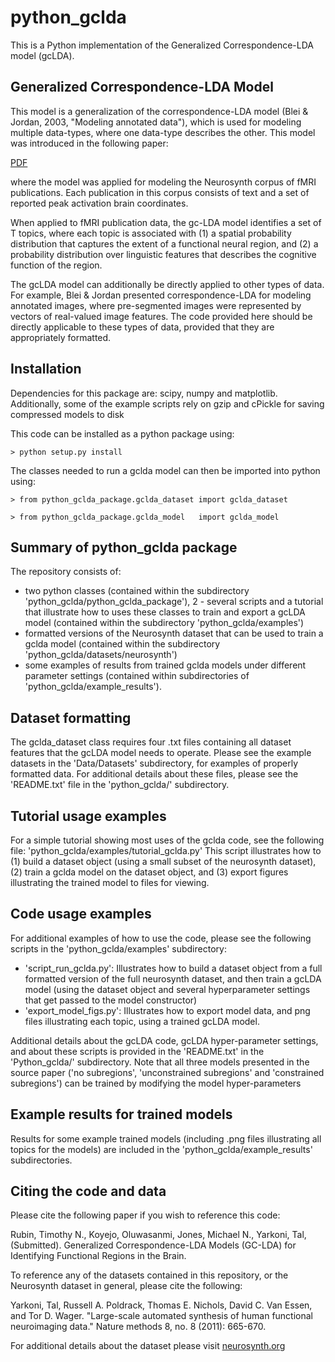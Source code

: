 # python_gclda

This is a Python implementation of the Generalized Correspondence-LDA model (gcLDA).

## Generalized Correspondence-LDA Model

This model is a generalization of the correspondence-LDA model (Blei & Jordan, 2003, "Modeling annotated data"), which is used for modeling multiple data-types, where one data-type describes the other. This model was introduced in the following paper:

[PDF](http://mypage.iu.edu/~timrubin/Files/GC_LDA_Final.pdf)

where the model was applied for modeling the Neurosynth corpus of fMRI publications. Each publication in this corpus consists of text and a set of reported peak activation brain coordinates. 

When applied to fMRI publication data, the gc-LDA model identifies a set of T topics, where each topic is associated with (1) a spatial probability distribution that captures the extent of a functional neural region, and (2) a probability distribution over linguistic features that describes the cognitive function of the region.

The gcLDA model can additionally be directly applied to other types of data. For example, Blei & Jordan presented correspondence-LDA for modeling annotated images, where pre-segmented images were represented by vectors of real-valued image features. The code provided here should be directly applicable to these types of data, provided that they are appropriately formatted.

## Installation

Dependencies for this package are: scipy, numpy and matplotlib. Additionally, some of the example scripts rely on gzip and cPickle for saving compressed models to disk

This code can be installed as a python package using:

	> python setup.py install

The classes needed to run a gclda model can then be imported into python using:

	> from python_gclda_package.gclda_dataset import gclda_dataset

	> from python_gclda_package.gclda_model   import gclda_model


## Summary of python_gclda package

The repository consists of: 

- two python classes (contained within the subdirectory 'python_gclda/python_gclda_package'), 2 - several scripts and a tutorial that illustrate how to uses these classes to train and export a gcLDA model (contained within the subdirectory 'python_gclda/examples')
- formatted versions of the Neurosynth dataset that can be used to train a gclda model (contained within the subdirectory 'python_gclda/datasets/neurosynth')
- some examples of results from trained gclda models under different parameter settings (contained within subdirectories of 'python_gclda/example_results').

## Dataset formatting

The gclda_dataset class requires four .txt files containing all dataset features that the gcLDA model needs to operate. Please see the example datasets in the 'Data/Datasets' subdirectory, for examples of properly formatted data. For additional details about these files, please see the 'README.txt' file in the 'python_gclda/' subdirectory.

## Tutorial usage examples

For a simple tutorial showing most uses of the gclda code, see the following file:
	'python_gclda/examples/tutorial_gclda.py'
This script illustrates how to (1) build a dataset object (using a small subset of the neurosynth dataset), (2) train a gclda model on the dataset object, and (3) export figures illustrating the trained model to files for viewing.

## Code usage examples

For additional examples of how to use the code, please see the following scripts in the 'python_gclda/examples' subdirectory:

- 'script_run_gclda.py': Illustrates how to build a dataset object from a full formatted version of the full neurosynth dataset, and then train a gcLDA model (using the dataset object and several hyperparameter settings that get passed to the model constructor)
- 'export_model_figs.py': Illustrates how to export model data, and png files illustrating each topic, using a trained gcLDA model.

Additional details about the gcLDA code, gcLDA hyper-parameter settings, and about these scripts is provided in the 'README.txt' in the 'Python_gclda/' subdirectory. Note that all three models presented in the source paper ('no subregions', 'unconstrained subregions' and 'constrained subregions') can be trained by modifying the model hyper-parameters

## Example results for trained models

Results for some example trained models (including .png files illustrating all topics for the models) are included in the 'python_gclda/example_results' subdirectories.

## Citing the code and data

Please cite the following paper if you wish to reference this code:

Rubin, Timothy N., Koyejo, Oluwasanmi, Jones, Michael N., Yarkoni, Tal, (Submitted). Generalized Correspondence-LDA Models (GC-LDA) for Identifying Functional Regions in the Brain.

To reference any of the datasets contained in this repository, or the Neurosynth dataset in general, please cite the following:

Yarkoni, Tal, Russell A. Poldrack, Thomas E. Nichols, David C. Van Essen, and Tor D. Wager. "Large-scale automated synthesis of human functional neuroimaging data." Nature methods 8, no. 8 (2011): 665-670.

For additional details about the dataset please visit [neurosynth.org](http://neurosynth.org/)
